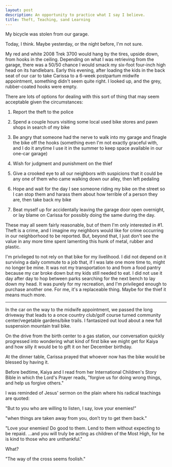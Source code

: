 ```yaml
---
layout: post
description: An opportunity to practice what I say I believe.
title: Theft, Teaching, sand Learning
---
```



My bicycle was stolen from our garage. 

Today, I think. Maybe yesterday, or the night before, I'm not sure. 

My red and white 2008 Trek 3700 would hang by the tires, upside down, from hooks in the ceiling. Depending on what I was retrieving from the garage, there was a 50/50 chance I would smack my six-foot four-inch high head on its handlebars. Early this evening, after loading the kids in the back seat of our car to take Carissa to a 6-week postpartum midwife appointment, something didn't seem quite right. I looked up, and the grey, rubber-coated hooks were empty.

There are lots of options for dealing with this sort of thing that may seem acceptable given the circumstances:

1. Report the theft to the police

2. Spend a couple hours visiting some local used bike stores and pawn shops in search of my bike

3. Be angry that someone had the nerve to walk into my garage and finagle the bike off the hooks (something even I'm not exactly graceful with, and I do it anytime I use it in the summer to keep space available in our one-car garage)

4. Wish for judgment and punishment on the thief

5. Give a crooked eye to all our neighbors with suspicions that it could be any one of them who came walking down our alley, then left pedaling 

6. Hope and wait for the day I see someone riding my bike on the street so I can stop them and harass them about how terrible of a person they are, then take back my bike

7. Beat myself up for accidentally leaving the garage door open overnight, or lay blame on Carissa for possibly doing the same during the day.

These may all seem fairly reasonable, but of them I'm only interested in #1. Theft is a crime, and I imagine my neighbors would like for crime occurring in our neighborhood to be reported. But, beyond that, I just don't see the value in any more time spent lamenting this hunk of metal, rubber and plastic.

I'm privileged to not rely on that bike for my livelihood. I did not depend on it surviving a daily commute to a job that, if I was late one more time to, might no longer be mine. It was not my transportation to and from a food pantry because my car broke down but my kids still needed to eat. I did not use it day after day to hop between parks searching for the next bench to lay down my head. It was purely for my recreation, and I'm privileged enough to purchase another one. For me, it's a replaceable thing. Maybe for the thief it means much more.

---

In the car on the way to the midwife appointment, we passed the long driveway that leads to a once country club/golf course turned community center/vegetable gardens/bike trails. I fantasized out loud about a new full suspension mountain trail bike.

On the drive from the birth center to a gas station, our conversation quickly progressed into wondering what kind of first bike we might get for Kaiya and how silly it would be to gift it on her December birthday.

At the dinner table, Carissa prayed that whoever now has the bike would be blessed by having it. 

Before bedtime, Kaiya and I read from her International Children's Story Bible in which the Lord's Prayer reads, "forgive us for doing wrong things, and help us forgive others."

I was reminded of Jesus' sermon on the plain where his radical teachings are quoted: 

"But to you who are willing to listen, I say, love your enemies!"

"when things are taken away from you, don’t try to get them back."

"Love your enemies! Do good to them. Lend to them without expecting to be repaid. ...and you will truly be acting as children of the Most High, for he is kind to those who are unthankful."

What? 

"The way of the cross seems foolish."

 

